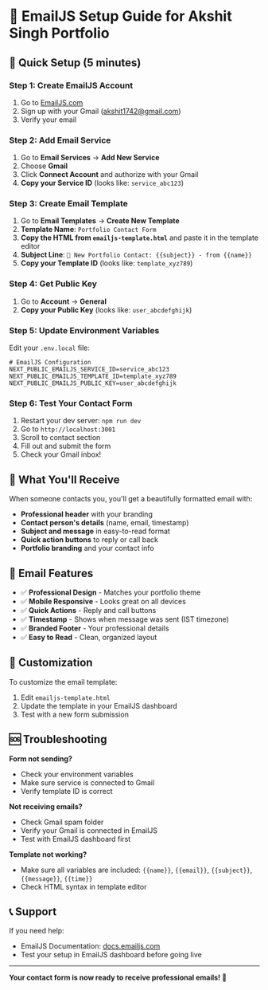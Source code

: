 # 📧 EmailJS Setup Guide for Akshit Singh Portfolio

## 🚀 Quick Setup (5 minutes)

### Step 1: Create EmailJS Account
1. Go to [EmailJS.com](https://www.emailjs.com/)
2. Sign up with your Gmail (akshit1742@gmail.com)
3. Verify your email

### Step 2: Add Email Service
1. Go to **Email Services** → **Add New Service**
2. Choose **Gmail**
3. Click **Connect Account** and authorize with your Gmail
4. **Copy your Service ID** (looks like: `service_abc123`)

### Step 3: Create Email Template
1. Go to **Email Templates** → **Create New Template**
2. **Template Name**: `Portfolio Contact Form`
3. **Copy the HTML from `emailjs-template.html`** and paste it in the template editor
4. **Subject Line**: `🚀 New Portfolio Contact: {{subject}} - from {{name}}`
5. **Copy your Template ID** (looks like: `template_xyz789`)

### Step 4: Get Public Key
1. Go to **Account** → **General**
2. **Copy your Public Key** (looks like: `user_abcdefghijk`)

### Step 5: Update Environment Variables
Edit your `.env.local` file:

```env
# EmailJS Configuration
NEXT_PUBLIC_EMAILJS_SERVICE_ID=service_abc123
NEXT_PUBLIC_EMAILJS_TEMPLATE_ID=template_xyz789
NEXT_PUBLIC_EMAILJS_PUBLIC_KEY=user_abcdefghijk
```

### Step 6: Test Your Contact Form
1. Restart your dev server: `npm run dev`
2. Go to `http://localhost:3001`
3. Scroll to contact section
4. Fill out and submit the form
5. Check your Gmail inbox!

## 📧 What You'll Receive

When someone contacts you, you'll get a beautifully formatted email with:

- **Professional header** with your branding
- **Contact person's details** (name, email, timestamp)
- **Subject and message** in easy-to-read format
- **Quick action buttons** to reply or call back
- **Portfolio branding** and your contact info

## 🎨 Email Features

- ✅ **Professional Design** - Matches your portfolio theme
- ✅ **Mobile Responsive** - Looks great on all devices
- ✅ **Quick Actions** - Reply and call buttons
- ✅ **Timestamp** - Shows when message was sent (IST timezone)
- ✅ **Branded Footer** - Your professional details
- ✅ **Easy to Read** - Clean, organized layout

## 🔧 Customization

To customize the email template:
1. Edit `emailjs-template.html`
2. Update the template in your EmailJS dashboard
3. Test with a new form submission

## 🆘 Troubleshooting

**Form not sending?**
- Check your environment variables
- Make sure service is connected to Gmail
- Verify template ID is correct

**Not receiving emails?**
- Check Gmail spam folder
- Verify your Gmail is connected in EmailJS
- Test with EmailJS dashboard first

**Template not working?**
- Make sure all variables are included: `{{name}}`, `{{email}}`, `{{subject}}`, `{{message}}`, `{{time}}`
- Check HTML syntax in template editor

## 📞 Support

If you need help:
- EmailJS Documentation: [docs.emailjs.com](https://www.emailjs.com/docs/)
- Test your setup in EmailJS dashboard before going live

---

**Your contact form is now ready to receive professional emails! 🎉**
